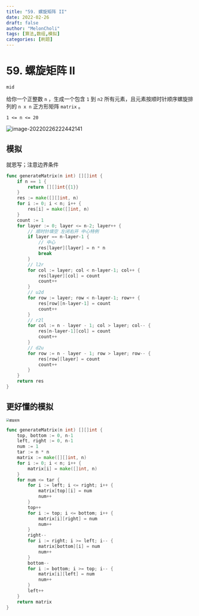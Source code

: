 ```yaml
---
title: "59. 螺旋矩阵 II"
date: 2022-02-26
draft: false
author: "MelonCholi"
tags: [算法,数组,模拟]
categories: [刷题]
---
```


# 59. 螺旋矩阵 II

`mid`

给你一个正整数 `n` ，生成一个包含 `1` 到 `n2` 所有元素，且元素按顺时针顺序螺旋排列的 `n x n` 正方形矩阵 `matrix` 。

`1 <= n <= 20`

![image-20220226222442141](https://markdown-1303167219.cos.ap-shanghai.myqcloud.com/image-20220226222442141.png)

## 模拟

就恩写；注意边界条件

```go
func generateMatrix(n int) [][]int {
	if n == 1 {
		return [][]int{{1}}
	}
	res := make([][]int, n)
	for i := 0; i < n; i++ {
		res[i] = make([]int, n)
	}
	count := 1
	for layer := 0; layer <= n-2; layer++ {
		// 顺时针填空 左闭右开 中心特例
		if layer == n-layer-1 {
			// 中心
			res[layer][layer] = n * n
			break
		}
		// l2r
		for col := layer; col < n-layer-1; col++ {
			res[layer][col] = count
			count++
		}
		// u2d
		for row := layer; row < n-layer-1; row++ {
			res[row][n-layer-1] = count
			count++
		}
		// r2l
		for col := n - layer - 1; col > layer; col-- {
			res[n-layer-1][col] = count
			count++
		}
		// d2u
		for row := n - layer - 1; row > layer; row-- {
			res[row][layer] = count
			count++
		}
	}
	return res
}
```

## 更好懂的模拟

<img src="https://markdown-1303167219.cos.ap-shanghai.myqcloud.com/2020121623550681.png" alt="螺旋矩阵" style="zoom:50%;" />

```go
func generateMatrix(n int) [][]int {
    top, bottom := 0, n-1
    left, right := 0, n-1
    num := 1
    tar := n * n
    matrix := make([][]int, n)
    for i := 0; i < n; i++ {
        matrix[i] = make([]int, n)
    }
    for num <= tar {
        for i := left; i <= right; i++ {
            matrix[top][i] = num
            num++
        }
        top++
        for i := top; i <= bottom; i++ {
            matrix[i][right] = num
            num++
        }
        right--
        for i := right; i >= left; i-- {
            matrix[bottom][i] = num
            num++
        }
        bottom--
        for i := bottom; i >= top; i-- {
            matrix[i][left] = num
            num++
        }
        left++
    }
    return matrix
}
```

